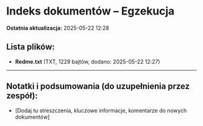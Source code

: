 # Indeks dokumentów – Egzekucja

**Ostatnia aktualizacja:** 2025-05-22 12:28

## Lista plików:

- **Redme.txt** (TXT, 1229 bajtów, dodano: 2025-05-22 12:27)

---
## Notatki i podsumowania (do uzupełnienia przez zespół):

- [Dodaj tu streszczenia, kluczowe informacje, komentarze do nowych dokumentów]
